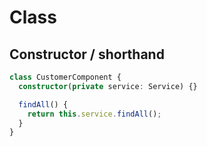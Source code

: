 # Class

## Constructor / shorthand

```typescript
class CustomerComponent {
  constructor(private service: Service) {}

  findAll() {
    return this.service.findAll();
  }
}
```
